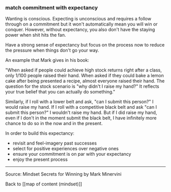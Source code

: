 ### match commitment with expectancy

Wanting is conscious. Expecting is unconscious and requires a follow through on a commitment but it won't automatically mean you will win or conquer. However, without expectancy, you also don't have the staying power when shit hits the fan.

Have a strong sense of expectancy but focus on the process now to reduce the pressure when things don't go your way. 

An example that Mark gives in his book: 

"When asked if people could achieve high stock returns right after a class, only 1/100 people raised their hand. When asked if they could bake a lemon cake after being presented a recipe, almost everyone raised their hand. The question for the stock scenario is "why didn't I raise my hand?" It reflects your true belief that you can actually do something."

Similarly, if I roll with a lower belt and ask, "can I submit this person?" I would raise my hand. If I roll with a competitive black belt and ask "can I submit this person?" I wouldn't raise my hand. But if I did raise my hand, even if I don't in the moment submit the black belt, I have infinitely more chance to do so in the now and in the present. 

In order to build this expectancy:

* revisit and feel-imagery past successes
* select for positive experiences over negative ones
* ensure your commitment is on par with your expectancy
* enjoy the present process

---

Source: Mindset Secrets for Winning by Mark Minervini

Back to [[map of content (mindset)]]



